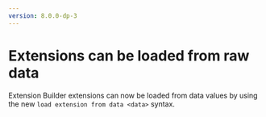 ```yaml
---
version: 8.0.0-dp-3
---
```

# Extensions can be loaded from raw data

Extension Builder extensions can now be loaded from data values by
using the new `load extension from data <data>` syntax.
